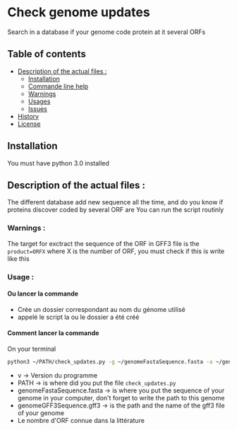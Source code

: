 # Check genome updates

Search in a database if your genome code protein at it several ORFs
## Table of contents

* [Description of the actual files :](#Description-of-the-actual-files)
    * [Installation](Installation)
    * [Commande line help](#Commande-line-help)
    * [Warnings](Warnings)
    * [Usages](#Usage)
    * [Issues](#issues)
* [History](#history)
* [License](#license)

## Installation
You must have python 3.0 installed

## Description of the actual files :
The different database add new sequence all the time, and do you know if proteins discover coded by several ORF are    You can run the script routinly

### Warnings :
The target for exctract the sequence of the ORF in GFF3 file is the `product=ORFX` where X is the number of ORF, you must check if this is write like this

### Usage :
####  Ou lancer la commande

- Crée un dossier correspondant au nom du génome utilisé
- appelé le script la ou le dossier a été créé

#### Comment lancer la commande
On your terminal

```bash
python3 ~/PATH/check_updates.py -g ~/genomeFastaSequence.fasta -a ~/genomeGFF3Sequence.gff3 -o outputFile -n 4
```
- v -> Version du programme
- PATH -> is where did you put the file `check_updates.py`
- genomeFastaSequence.fasta -> is where you put the sequence of your genome in your computer, don't forget to write the path to this genome
- genomeGFF3Sequence.gff3 -> is the path and the name of the gff3 file of your genome
- Le nombre d'ORF connue dans la littérature